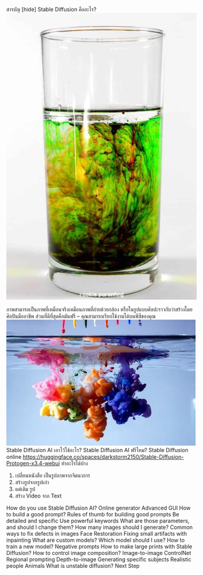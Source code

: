 สารบัญ [hide]
Stable Diffusion คืออะไร?
![Alt text](image.png)

ภาพสามารถเป็นภาพที่เหมือนจริงเหมือนภาพที่ถ่ายด้วยกล้อง หรือในรูปแบบศิลปะราวกับว่าสร้างโดยศิลปินมืออาชีพ
ส่วนที่ดีที่สุดคือมันฟรี – คุณสามารถเรียกใช้งานได้บนพีซีของคุณ
![Alt text](image-1.png)
Stable Diffusion AI เอาไว้ใช้อะไร?
Stable Diffusion AI ฟรีไหม?
Stable Diffusion online
https://huggingface.co/spaces/darkstorm2150/Stable-Diffusion-Protogen-x3.4-webui
ทำอะไรได้บ้าง
1. เปลี่ยนหนังสือ เป็นรูปภาพจากจิตนาการ
2. สร้างรูปจากรูปเก่า
3. แต่เติม รูป
4. สร้าง Video จาก Text

How do you use Stable Diffusion AI?
Online generator
Advanced GUI
How to build a good prompt?
Rules of thumb for building good prompts
Be detailed and specific
Use powerful keywords
What are those parameters, and should I change them?
How many images should I generate?
Common ways to fix defects in images
Face Restoration
Fixing small artifacts with inpainting
What are custom models?
Which model should I use?
How to train a new model?
Negative prompts
How to make large prints with Stable Diffusion?
How to control image composition?
Image-to-image
ControlNet
Regional prompting
Depth-to-image
Generating specific subjects
Realistic people
Animals
What is unstable diffusion?
Next Step